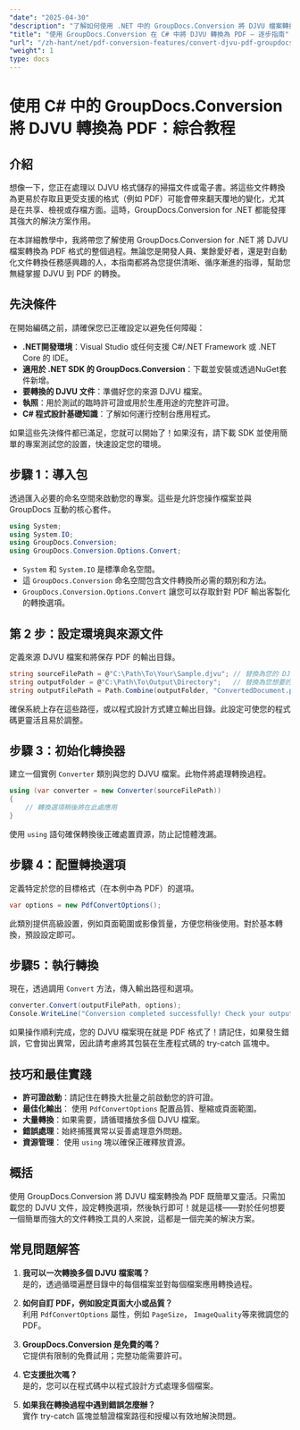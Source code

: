 ```yaml
---
"date": "2025-04-30"
"description": "了解如何使用 .NET 中的 GroupDocs.Conversion 將 DJVU 檔案轉換為 PDF。請按照本逐步指南，即可實現無縫文件轉換。"
"title": "使用 GroupDocs.Conversion 在 C# 中將 DJVU 轉換為 PDF — 逐步指南"
"url": "/zh-hant/net/pdf-conversion-features/convert-djvu-pdf-groupdocs-conversion-csharp/"
"weight": 1
type: docs
---
```

# 使用 C# 中的 GroupDocs.Conversion 將 DJVU 轉換為 PDF：綜合教程

## 介紹
想像一下，您正在處理以 DJVU 格式儲存的掃描文件或電子書。將這些文件轉換為更易於存取且更受支援的格式（例如 PDF）可能會帶來翻天覆地的變化，尤其是在共享、檢視或存檔方面。這時，GroupDocs.Conversion for .NET 都能發揮其強大的解決方案作用。

在本詳細教學中，我將帶您了解使用 GroupDocs.Conversion for .NET 將 DJVU 檔案轉換為 PDF 格式的整個過程。無論您是開發人員、業餘愛好者，還是對自動化文件轉換任務感興趣的人，本指南都將為您提供清晰、循序漸進的指導，幫助您無縫掌握 DJVU 到 PDF 的轉換。

## 先決條件

在開始編碼之前，請確保您已正確設定以避免任何障礙：

- **.NET開發環境**：Visual Studio 或任何支援 C#/.NET Framework 或 .NET Core 的 IDE。
- **適用於 .NET SDK 的 GroupDocs.Conversion**：下載並安裝或透過NuGet套件新增。
- **要轉換的 DJVU 文件**：準備好您的來源 DJVU 檔案。
- **執照**：用於測試的臨時許可證或用於生產用途的完整許可證。
- **C# 程式設計基礎知識**：了解如何運行控制台應用程式。

如果這些先決條件都已滿足，您就可以開始了！如果沒有，請下載 SDK 並使用簡單的專案測試您的設置，快速設定您的環境。

## 步驟 1：導入包

透過匯入必要的命名空間來啟動您的專案。這些是允許您操作檔案並與 GroupDocs 互動的核心套件。

```csharp
using System;
using System.IO;
using GroupDocs.Conversion;
using GroupDocs.Conversion.Options.Convert;
```

- `System` 和 `System.IO` 是標準命名空間。
- 這 `GroupDocs.Conversion` 命名空間包含文件轉換所必需的類別和方法。
- `GroupDocs.Conversion.Options.Convert` 讓您可以存取針對 PDF 輸出客製化的轉換選項。

## 第 2 步：設定環境與來源文件

定義來源 DJVU 檔案和將保存 PDF 的輸出目錄。

```csharp
string sourceFilePath = @"C:\Path\To\Your\Sample.djvu"; // 替換為您的 DJVU 檔案路徑
string outputFolder = @"C:\Path\To\Output\Directory";   // 替換為您想要的輸出資料夾
string outputFilePath = Path.Combine(outputFolder, "ConvertedDocument.pdf");
```

確保系統上存在這些路徑，或以程式設計方式建立輸出目錄。此設定可使您的程式碼更靈活且易於調整。

## 步驟 3：初始化轉換器

建立一個實例 `Converter` 類別與您的 DJVU 檔案。此物件將處理轉換過程。

```csharp
using (var converter = new Converter(sourceFilePath))
{
    // 轉換選項稍後將在此處應用
}
```

使用 `using` 語句確保轉換後正確處置資源，防止記憶體洩漏。

## 步驟 4：配置轉換選項

定義特定於您的目標格式（在本例中為 PDF）的選項。

```csharp
var options = new PdfConvertOptions();
```

此類別提供高級設置，例如頁面範圍或影像質量，方便您稍後使用。對於基本轉換，預設設定即可。

## 步驟5：執行轉換

現在，透過調用 `Convert` 方法，傳入輸出路徑和選項。

```csharp
converter.Convert(outputFilePath, options);
Console.WriteLine("Conversion completed successfully! Check your output folder.");
```

如果操作順利完成，您的 DJVU 檔案現在就是 PDF 格式了！請記住，如果發生錯誤，它會拋出異常，因此請考慮將其包裝在生產程式碼的 try-catch 區塊中。

## 技巧和最佳實踐

- **許可證啟動**：請記住在轉換大批量之前啟動您的許可證。
- **最佳化輸出**： 使用 `PdfConvertOptions` 配置品質、壓縮或頁面範圍。
- **大量轉換**：如果需要，請循環播放多個 DJVU 檔案。
- **錯誤處理**：始終捕獲異常以妥善處理意外問題。
- **資源管理**： 使用 `using` 塊以確保正確釋放資源。

## 概括

使用 GroupDocs.Conversion 將 DJVU 檔案轉換為 PDF 既簡單又靈活。只需加載您的 DJVU 文件，設定轉換選項，然後執行即可！就是這樣——對於任何想要一個簡單而強大的文件轉換工具的人來說，這都是一個完美的解決方案。

## 常見問題解答

1. **我可以一次轉換多個 DJVU 檔案嗎？**  
是的，透過循環遍歷目錄中的每個檔案並對每個檔案應用轉換過程。

2. **如何自訂 PDF，例如設定頁面大小或品質？**  
利用 `PdfConvertOptions` 屬性，例如 `PageSize`， `ImageQuality`等來微調您的 PDF。

3. **GroupDocs.Conversion 是免費的嗎？**  
它提供有限制的免費試用；完整功能需要許可。

4. **它支援批次嗎？**  
是的，您可以在程式碼中以程式設計方式處理多個檔案。

5. **如果我在轉換過程中遇到錯誤怎麼辦？**  
實作 try-catch 區塊並驗證檔案路徑和授權以有效地解決問題。